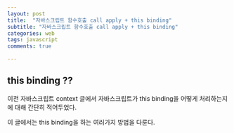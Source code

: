 ```yaml
---
layout: post
title:  "자바스크립트 함수호출 call apply + this binding"
subtitle: "자바스크립트 함수호출 call apply + this binding"
categories: web
tags: javascript
comments: true

---
```


## this binding ??

이전 자바스크립트 context 글에서 자바스크립트가 this binding을 어떻게 처리하는지에 대해 간단히 적어두었다.

이 글에서는 this binding을 하는 여러가지 방법을 다룬다.

